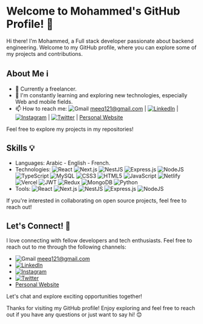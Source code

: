 # Welcome to Mohammed's GitHub Profile! 👋

Hi there! I'm Mohammed, a Full stack developer passionate about backend engineering. Welcome to my GitHub profile, where you can explore some of my projects and contributions.

## About Me ℹ️

- 💼 Currently a freelancer.
- 🌱 I'm constantly learning and exploring new technologies, especially Web and mobile fields.
- 📫 How to reach me: ![Gmail](https://img.shields.io/badge/Gmail-%23D14836.svg?style=flat&logo=gmail&logoColor=white) meeq121@gmail.com | [![LinkedIn](https://img.shields.io/badge/LinkedIn-%230077B5.svg?logo=linkedin&logoColor=white)](https://www.linkedin.com/in/mohammed-meddour-127144289/) | [![Instagram](https://img.shields.io/badge/Instagram-%23E4405F.svg?logo=Instagram&logoColor=white)](https://www.instagram.com/mohamed__beat/) | [![Twitter](https://img.shields.io/badge/Twitter-%231DA1F2.svg?logo=Twitter&logoColor=white)](https://twitter.com/MohamedBeat2) | [Personal Website](https://main--mmohammed-portfolio.netlify.app/)
   



Feel free to explore my projects in my repositories!

## Skills 💡

- Languages: Arabic - English - French.
- Technologies: ![React](https://img.shields.io/badge/react-%2320232a.svg?style=flat&logo=react&logoColor=%2361DAFB) ![Next.js](https://img.shields.io/badge/next.js-%23000000.svg?style=flat&logo=next-dot-js&logoColor=white) ![NestJS](https://img.shields.io/badge/nestjs-%23E0234E.svg?style=flat&logo=nestjs&logoColor=white) ![Express.js](https://img.shields.io/badge/express.js-%23404d59.svg?style=flat&logo=express&logoColor=%2361DAFB) ![NodeJS](https://img.shields.io/badge/node.js-6DA55F?style=flat&logo=node.js&logoColor=white) ![TypeScript](https://img.shields.io/badge/typescript-%23007ACC.svg?style=flat&logo=typescript&logoColor=white) ![MySQL](https://img.shields.io/badge/mysql-%2300f.svg?style=flat&logo=mysql&logoColor=white)  ![CSS3](https://img.shields.io/badge/css3-%231572B6.svg?style=flat&logo=css3&logoColor=white) ![HTML5](https://img.shields.io/badge/html5-%23E34F26.svg?style=flat&logo=html5&logoColor=white) ![JavaScript](https://img.shields.io/badge/javascript-%23323330.svg?style=flat&logo=javascript&logoColor=%23F7DF1E) ![Netlify](https://img.shields.io/badge/netlify-%23000000.svg?style=flat&logo=netlify&logoColor=#00C7B7) ![Vercel](https://img.shields.io/badge/vercel-%23000000.svg?style=flat&logo=vercel&logoColor=white)  ![JWT](https://img.shields.io/badge/JWT-black?style=flat&logo=JSON%20web%20tokens) ![Redux](https://img.shields.io/badge/redux-%23593d88.svg?style=flat&logo=redux&logoColor=white) ![MongoDB](https://img.shields.io/badge/MongoDB-%234ea94b.svg?style=flat&logo=mongodb&logoColor=white) ![Python](https://img.shields.io/badge/python-%2314354C.svg?style=flat&logo=python&logoColor=white) 
- Tools: ![React](https://img.shields.io/badge/react-%2320232a.svg?style=flat&logo=react&logoColor=%2361DAFB) ![Next.js](https://img.shields.io/badge/next.js-%23000000.svg?style=flat&logo=next-dot-js&logoColor=white) ![NestJS](https://img.shields.io/badge/nestjs-%23E0234E.svg?style=flat&logo=nestjs&logoColor=white) ![Express.js](https://img.shields.io/badge/express.js-%23404d59.svg?style=flat&logo=express&logoColor=%2361DAFB) ![NodeJS](https://img.shields.io/badge/node.js-6DA55F?style=flat&logo=node.js&logoColor=white)


If you're interested in collaborating on open source projects, feel free to reach out!

## Let's Connect! 🤝

I love connecting with fellow developers and tech enthusiasts. Feel free to reach out to me through the following channels:

- ![Gmail](https://img.shields.io/badge/Gmail-%23D14836.svg?style=flat&logo=gmail&logoColor=white) meeq121@gmail.com
- [![LinkedIn](https://img.shields.io/badge/LinkedIn-%230077B5.svg?logo=linkedin&logoColor=white)](https://www.linkedin.com/in/mohammed-meddour-127144289/)
- [![Instagram](https://img.shields.io/badge/Instagram-%23E4405F.svg?logo=Instagram&logoColor=white)](https://www.instagram.com/mohamed__beat/)
- [![Twitter](https://img.shields.io/badge/Twitter-%231DA1F2.svg?logo=Twitter&logoColor=white)](https://twitter.com/MohamedBeat2)
- [Personal Website](https://main--mmohammed-portfolio.netlify.app/)

Let's chat and explore exciting opportunities together!

Thanks for visiting my GitHub profile! Enjoy exploring and feel free to reach out if you have any questions or just want to say hi! 😊

